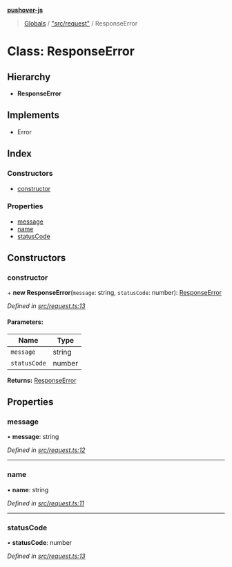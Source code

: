 **[pushover-js](../README.md)**

> [Globals](../globals.md) / ["src/request"](../modules/_src_request_.md) / ResponseError

# Class: ResponseError

## Hierarchy

* **ResponseError**

## Implements

* Error

## Index

### Constructors

* [constructor](_src_request_.responseerror.md#constructor)

### Properties

* [message](_src_request_.responseerror.md#message)
* [name](_src_request_.responseerror.md#name)
* [statusCode](_src_request_.responseerror.md#statuscode)

## Constructors

### constructor

\+ **new ResponseError**(`message`: string, `statusCode`: number): [ResponseError](_src_request_.responseerror.md)

*Defined in [src/request.ts:13](https://github.com/danitetus/pushover-js/blob/819bdfb/src/request.ts#L13)*

#### Parameters:

Name | Type |
------ | ------ |
`message` | string |
`statusCode` | number |

**Returns:** [ResponseError](_src_request_.responseerror.md)

## Properties

### message

•  **message**: string

*Defined in [src/request.ts:12](https://github.com/danitetus/pushover-js/blob/819bdfb/src/request.ts#L12)*

___

### name

•  **name**: string

*Defined in [src/request.ts:11](https://github.com/danitetus/pushover-js/blob/819bdfb/src/request.ts#L11)*

___

### statusCode

•  **statusCode**: number

*Defined in [src/request.ts:13](https://github.com/danitetus/pushover-js/blob/819bdfb/src/request.ts#L13)*
